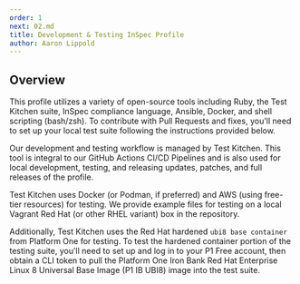 ```yaml
---
order: 1
next: 02.md
title: Development & Testing InSpec Profile
author: Aaron Lippold
---
```


## Overview

This profile utilizes a variety of open-source tools including Ruby, the Test Kitchen suite, InSpec compliance language, Ansible, Docker, and shell scripting (bash/zsh). To contribute with Pull Requests and fixes, you'll need to set up your local test suite following the instructions provided below.

Our development and testing workflow is managed by Test Kitchen. This tool is integral to our GitHub Actions CI/CD Pipelines and is also used for local development, testing, and releasing updates, patches, and full releases of the profile.

Test Kitchen uses Docker (or Podman, if preferred) and AWS (using free-tier resources) for testing. We provide example files for testing on a local Vagrant Red Hat (or other RHEL variant) box in the repository.

Additionally, Test Kitchen uses the Red Hat hardened `ubi8 base container` from Platform One for testing. To test the hardened container portion of the testing suite, you'll need to set up and log in to your P1 Free account, then obtain a CLI token to pull the Platform One Iron Bank Red Hat Enterprise Linux 8 Universal Base Image (P1 IB UBI8) image into the test suite.

